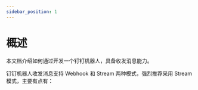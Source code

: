 ```yaml
---
sidebar_position: 1
---
```



# 概述

本文档介绍如何通过开发一个钉钉机器人，具备收发消息能力。

钉钉机器人收发消息支持 Webhook 和 Stream 两种模式，强烈推荐采用 Stream 模式，主要有点有：
